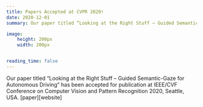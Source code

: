 ```yaml
---
title: Papers Accepted at CVPR 2020!
date: 2020-12-01
summary: Our paper titled “Looking at the Right Stuff – Guided Semantic-Gaze for Autonomous Driving” has been accepted for publication at IEEE/CVF Conference on Computer Vision and Pattern Recognition 2020, Seattle, USA.

image:
    height: 200px
    width: 200px


reading_time: false
---
```





<!--more-->
Our paper titled “Looking at the Right Stuff – Guided Semantic-Gaze for Autonomous Driving” has been accepted for publication at IEEE/CVF Conference on Computer Vision and Pattern Recognition 2020, Seattle, USA. [paper][website]

